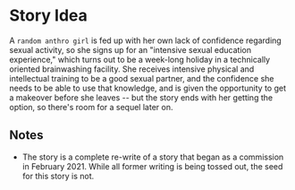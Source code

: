 # Story Idea

A `random anthro girl` is fed up with her own lack of confidence regarding sexual activity, so she signs up for an "intensive sexual education experience," which turns out to be a week-long holiday in a technically oriented brainwashing facility. She receives intensive physical and intellectual training to be a good sexual partner, and the confidence she needs to be able to use that knowledge, and is given the opportunity to get a makeover before she leaves -- but the story ends with her getting the option, so there's room for a sequel later on.

## Notes

+ The story is a complete re-write of a story that began as a commission in February 2021. While all former writing is being tossed out, the seed for this story is not.